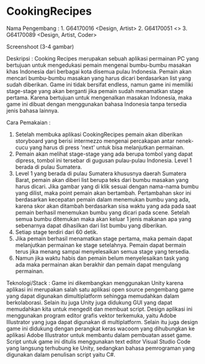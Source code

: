 # CookingRecipes
Nama Pengembang : 1. G64170016 <Design, Artist>
                  2. G64170051 <>
                  3. G64170089 <Design, Artist, Coder>
                  
Screenshoot (3-4 gambar)

Deskripsi :
  Cooking Recipes merupakan sebuah aplikasi permainan PC yang bertujuan untuk mengedukasi pemain 
  mengenai bumbu-bumbu masakan khas Indonesia dari berbagai kota disemua pulau Indonesia. Pemain
  akan mencari bumbu-bumbu masakan yang harus dicari berdasarkan list yang sudah diberikan. Game
  ini tidak bersifat endless, namun game ini memiliki stage-stage yang akan berganti jika pemain 
  sudah menamatkan stage pertama. Karena bertujuan untuk mengenalkan masakan Indonesia, maka game 
  ini dibuat dengan menggunakan bahasa Indonesia tanpa tersedia jenis bahasa lainnya.
  
Cara Pemakaian :
  1. Setelah membuka aplikasi CookingRecipes pemain akan diberikan storyboard yang berisi intermezzo
     mengenai percakapan antar nenek-cucu yang harus di press 'next' untuk bisa melanjutkan permainan.
  2. Pemain akan melihat stage-stage yang ada berupa tombol yang dapat dipress, tombol ini tersebar di
     gugusan pulau-pulau Indonesia. Level 1 berada di pulau Sumatera.
  3. Level 1 yang berada di pulau Sumatera khususnya daerah Sumatera Barat, pemain akan diberi list berupa
     teks dari bumbu masakan yang harus dicari. Jika gambar yang di klik sesuai dengan nama-nama bumbu yang 
     dilist, maka point pemain akan bertambah. Pertambahan skor ini berdasarkan kecepatan pemain dalam menemukan
     bumbu yang ada, karena skor akan ditambah berdasarkan sisa waktu yang ada pada saat pemain berhasil menemukan
     bumbu yang dicari pada scene. Setelah semua bumbu ditemukan maka akan keluar 1 jenis makanan apa yang sebenarnya
     dapat dihasilkan dari list bumbu yang diberikan.
  4. Setiap stage terdiri dari 60 detik.
  5. Jika pemain berhasil menamatkan stage pertama, maka pemain dapat melanjutkan permainan ke stage setelahnya.
     Pemain dapat bermain terus jika menang sampai menyelesaikan semua stage yang tersedia.
  6. Namun jika waktu habis dan pemain belum menyelesaikan task yang ada maka permainan akan berakhir dan pemain 
     dapat mengulang permainan.
     
Teknologi/Stack :
  Game ini dikembangkan menggunakan Unity karena aplikasi ini merupakan salah satu aplikasi open source pengembang game
  yang dapat digunakan dimultiplatform sehingga memudahkan dalam berkolaborasi. Selain itu juga Unity juga didukung GUI 
  yang dapat memudahkan kita untuk mengedit dan membuat script. Design aplikasi ini menggunakan program editor grafis 
  vektor terkemuka, yaitu Adobe Illustrator yang juga dapat digunakan di multiplatform. Selain itu juga design game ini 
  didukung dengan perangkat keras wacoom yang dihubungkan ke aplikasi Adobe Illustrator untuk membantu dalam pembuatan 
  asset game. Script untuk game ini ditulis menggunakan text editor Visual Studio Code yang langsung terhubung ke Unity, 
  sedangkan bahasa pemrograman yang digunakan dalam penulisan script yaitu C#.
